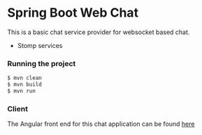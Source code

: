 # Spring Boot Web Chat

This is a basic chat service provider for websocket based chat.

- Stomp services

### Running the project

```sh
$ mvn clean
$ mvn build
$ mvn run
```

### Client
The Angular front end for this chat application can be found [here](https://github.com/dhinakarreddy/chat-web)

